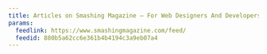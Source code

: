 ```yaml
---
title: Articles on Smashing Magazine — For Web Designers And Developers
params:
  feedlink: https://www.smashingmagazine.com/feed/
  feedid: 880b5a62cc6e361b4b4194c3a9eb07a4
---
```

